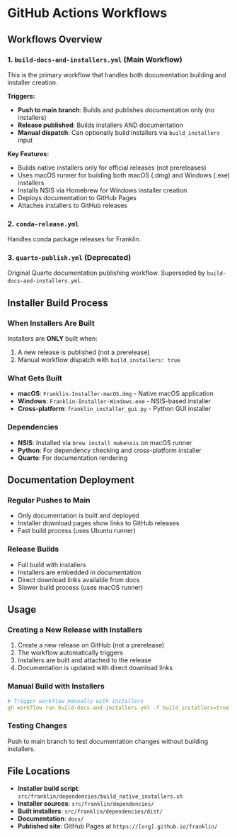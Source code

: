 # GitHub Actions Workflows

## Workflows Overview

### 1. `build-docs-and-installers.yml` (Main Workflow)
This is the primary workflow that handles both documentation building and installer creation.

**Triggers:**
- **Push to main branch**: Builds and publishes documentation only (no installers)
- **Release published**: Builds installers AND documentation
- **Manual dispatch**: Can optionally build installers via `build_installers` input

**Key Features:**
- Builds native installers only for official releases (not prereleases)
- Uses macOS runner for building both macOS (.dmg) and Windows (.exe) installers
- Installs NSIS via Homebrew for Windows installer creation
- Deploys documentation to GitHub Pages
- Attaches installers to GitHub releases

### 2. `conda-release.yml`
Handles conda package releases for Franklin.

### 3. `quarto-publish.yml` (Deprecated)
Original Quarto documentation publishing workflow. Superseded by `build-docs-and-installers.yml`.

## Installer Build Process

### When Installers Are Built
Installers are **ONLY** built when:
1. A new release is published (not a prerelease)
2. Manual workflow dispatch with `build_installers: true`

### What Gets Built
- **macOS**: `Franklin-Installer-macOS.dmg` - Native macOS application
- **Windows**: `Franklin-Installer-Windows.exe` - NSIS-based installer
- **Cross-platform**: `franklin_installer_gui.py` - Python GUI installer

### Dependencies
- **NSIS**: Installed via `brew install makensis` on macOS runner
- **Python**: For dependency checking and cross-platform installer
- **Quarto**: For documentation rendering

## Documentation Deployment

### Regular Pushes to Main
- Only documentation is built and deployed
- Installer download pages show links to GitHub releases
- Fast build process (uses Ubuntu runner)

### Release Builds
- Full build with installers
- Installers are embedded in documentation
- Direct download links available from docs
- Slower build process (uses macOS runner)

## Usage

### Creating a New Release with Installers
1. Create a new release on GitHub (not a prerelease)
2. The workflow automatically triggers
3. Installers are built and attached to the release
4. Documentation is updated with direct download links

### Manual Build with Installers
```yaml
# Trigger workflow manually with installers
gh workflow run build-docs-and-installers.yml -f build_installers=true
```

### Testing Changes
Push to main branch to test documentation changes without building installers.

## File Locations

- **Installer build script**: `src/franklin/dependencies/build_native_installers.sh`
- **Installer sources**: `src/franklin/dependencies/`
- **Built installers**: `src/franklin/dependencies/dist/`
- **Documentation**: `docs/`
- **Published site**: GitHub Pages at `https://[org].github.io/franklin/`